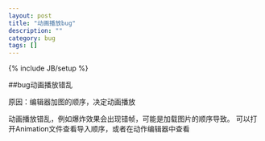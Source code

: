 ```yaml
---
layout: post
title: "动画播放bug"
description: ""
category: bug
tags: []
---
```

{% include JB/setup %}

##bug动画播放错乱

原因：编辑器加图的顺序，决定动画播放

动画播放错乱，例如爆炸效果会出现错帧，可能是加载图片的顺序导致。
可以打开Animation文件查看导入顺序，或者在动作编辑器中查看
